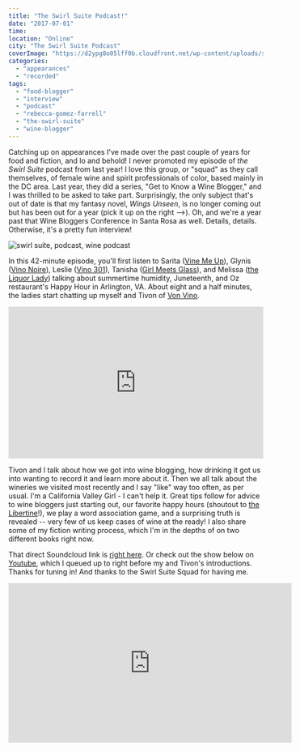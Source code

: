 ```yaml
---
title: "The Swirl Suite Podcast!"
date: "2017-07-01"
time:
location: "Online"
city: "The Swirl Suite Podcast"
coverImage: "https://d2ypg8o05lff0b.cloudfront.net/wp-content/uploads/sites/3/2018/11/13225810/Swirl-Suite-1024x1021.jpg"
categories:
  - "appearances"
  - "recorded"
tags:
  - "food-blogger"
  - "interview"
  - "podcast"
  - "rebecca-gomez-farrell"
  - "the-swirl-suite"
  - "wine-blogger"
---
```


Catching up on appearances I've made over the past couple of years for food and fiction, and lo and behold! I never promoted my episode of _the Swirl Suite_ podcast from last year! I love this group, or "squad" as they call themselves, of female wine and spirit professionals of color, based mainly in the DC area. Last year, they did a series, "Get to Know a Wine Blogger," and I was thrilled to be asked to take part. Surprisingly, the only subject that's out of date is that my fantasy novel, _Wings Unseen_, is no longer coming out but has been out for a year (pick it up on the right -->). Oh, and we're a year past that Wine Bloggers Conference in Santa Rosa as well. Details, details. Otherwise, it's a pretty fun interview!

![swirl suite, podcast, wine podcast](https://d2ypg8o05lff0b.cloudfront.net/wp-content/uploads/sites/3/2018/11/13225810/Swirl-Suite-1024x1021.jpg)

In this 42-minute episode, you'll first listen to Sarita ([Vine Me Up](http://www.vinemeup.com/)), Glynis ([Vino Noire](http://www.vino-noire.com/)), Leslie ([Vino 301](http://vino301.com/)), Tanisha ([Girl Meets Glass](http://girlmeetsglass.tumblr.com/)), and Melissa ([the Liquor Lady](http://liquorlady.com/)) talking about summertime humidity, Juneteenth, and Oz restaurant's Happy Hour in Arlington, VA. About eight and a half minutes, the ladies start chatting up myself and Tivon of [Von Vino](http://vonvino.com/about-von-vino/).

<iframe src="https://w.soundcloud.com/player/?url=https%3A//api.soundcloud.com/tracks/328963234&amp;color=%23ff5500&amp;auto_play=false&amp;hide_related=false&amp;show_comments=true&amp;show_user=true&amp;show_reposts=false&amp;show_teaser=true&amp;visual=true" width="100%" height="300" frameborder="no" scrolling="no"></iframe>

Tivon and I talk about how we got into wine blogging, how drinking it got us into wanting to record it and learn more about it. Then we all talk about the wineries we visited most recently and I say "like" way too often, as per usual. I'm a California Valley Girl - I can't help it. Great tips follow for advice to wine bloggers just starting out, our favorite happy hours (shoutout to [the Libertine](https://www.facebook.com/The-Libertine-Oakland-403850353122641/)!), we play a word association game, and a surprising truth is revealed -- very few of us keep cases of wine at the ready! I also share some of my fiction writing process, which I'm in the depths of on two different books right now.

That direct Soundcloud link is [right here](https://soundcloud.com/swirl-suite/get-to-know-a-wine-blogger). Or check out the show below on [Youtube](https://www.youtube.com/channel/UCPIkBfol_18wzfPJVyIZoWQ), which I queued up to right before my and Tivon's introductions. Thanks for tuning in! And thanks to the Swirl Suite Squad for having me.

<iframe src="https://www.youtube.com/embed/2_gviBPhx50?start=488" width="560" height="315" frameborder="0" allowfullscreen="allowfullscreen"></iframe>

